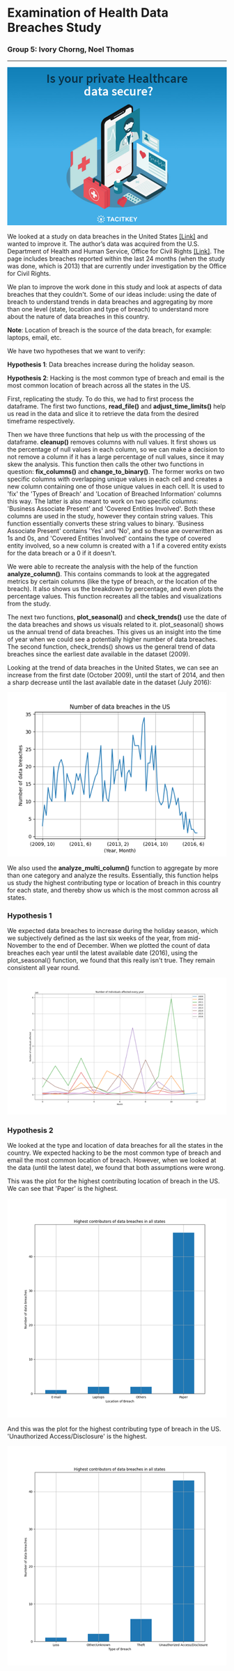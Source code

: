 # Examination of Health Data Breaches Study

### Group 5: Ivory Chorng, Noel Thomas

---
![alt text](https://github.com/noelthomas28/2022Fall_projects/blob/main/Tacit-Private-Healthcare-2.jpg)

We looked at a study on data breaches in the United States [[Link]](https://www.ncbi.nlm.nih.gov/pmc/articles/PMC4272442/) and 
wanted to improve it. The author’s data was acquired from the U.S. Department of Health and Human Service, Office for 
Civil Rights [[Link]](https://ocrportal.hhs.gov/ocr/breach/breach_report.jsf). The page includes 
breaches reported within the last 24 months (when the study was done, which is 2013) that are currently under 
investigation by the Office for Civil Rights.

We plan to improve the work done in this study and look at aspects of data breaches that they couldn't. Some of our 
ideas include: using the date of breach to understand trends in data breaches and aggregating by more than one level
(state, location and type of breach) to understand more about the nature of data breaches in this country.

**Note**: Location of breach is the source of the data breach, for example: laptops, email, etc.

We have two hypotheses that we want to verify:

**Hypothesis 1**: Data breaches increase during the holiday season.

**Hypothesis 2**: Hacking is the most common type of breach and email is the most common location of breach across all 
the states in the US.



First, replicating the study. To do this, we had to first process the dataframe. The first two functions, **read_file()** 
and **adjust_time_limits()** help us read in the data and slice it to retrieve the data from the desired timeframe 
respectively.

Then we have three functions that help us with the processing of the dataframe. __cleanup()__ removes columns 
with null values. It first shows us the percentage of null values in each column, so we can make a decision to not 
remove a column if it has a large percentage of null values, since it may skew the analysis. This function then calls 
the other two functions in question: __fix_columns()__ and __change_to_binary()__. The former works on two specific columns 
with overlapping unique values in each cell and creates a new column containing one of those unique values in each 
cell. It is used to 'fix' the 'Types of Breach' and 'Location of Breached Information' columns this way. The latter is 
also meant to work on two specific columns: 'Business Associate Present' and 'Covered Entities Involved'. Both these 
columns are used in the study, however they contain string values. This function essentially converts these string 
values to binary. 'Business Associate Present' contains 'Yes' and 'No', and so these are overwritten as 1s and 0s, and 
'Covered Entities Involved' contains the type of covered entity involved, so a new column is created with a 1 if a 
covered entity exists for the data breach or a 0 if it doesn't.

We were able to recreate the analysis with the help of the function __analyze_column()__. This contains commands to look at 
the aggregated metrics by certain columns (like the type of breach, or the location of the breach). It also shows us 
the breakdown by percentage, and even plots the percentage values. This function recreates all the tables and 
visualizations from the study.

The next two functions, __plot_seasonal()__ and __check_trends()__ use the date of the data breaches and shows us 
visuals related to it. plot_seasonal() shows us the annual trend of data breaches. This gives us an insight into the 
time of year when we could see a potentially higher number of data breaches. The second function, check_trends() shows 
us the general trend of data breaches since the earliest date available in the dataset (2009).

Looking at the trend of data breaches in the United States, we can see an increase from the first date (October 2009), 
until the start of 2014, and then a sharp decrease until the last available date in the dataset (July 2016):

![alt text](https://github.com/noelthomas28/2022Fall_projects/blob/main/Trend.png "Number of data breaches in the US")


We also used the __analyze_multi_column()__ function to aggregate by more than one category and analyze the results. 
Essentially, this function helps us study the highest contributing type or location of breach in this country for each 
state, and thereby show us which is the most common across all states.


### Hypothesis 1

We expected data breaches to increase during the holiday season, which we subjectively defined as the last six weeks of 
the year, from mid-November to the end of December. When we plotted the count of data breaches each year until the 
latest available date (2016), using the plot_seasonal() function, we found that this really isn't true. They remain 
consistent all year round.

![alt text](https://github.com/noelthomas28/2022Fall_projects/blob/main/Seasonal.png "Count of data breaches each year")

### Hypothesis 2

We looked at the type and location of data breaches for all the states in the country. We expected hacking to be the 
most common type of breach and email the most common location of breach. However, when we looked at the data (until 
the latest date), we found that both assumptions were wrong.

This was the plot for the highest contributing location of breach in the US. We can see that 'Paper' is the highest.

![alt text](https://github.com/noelthomas28/2022Fall_projects/blob/main/Location%20of%20Breach.png "Highest contributing location of breach")


And this was the plot for the highest contributing type of breach in the US. 'Unauthorized Access/Disclosure' is 
the highest.

![alt text](https://github.com/noelthomas28/2022Fall_projects/blob/main/Type%20of%20Breach.png "Highest contributing type of breach")
